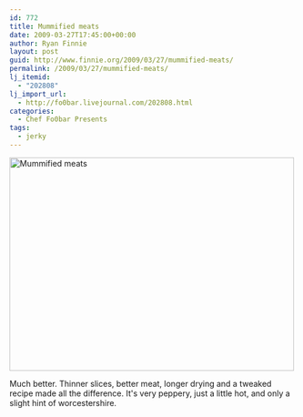 ```yaml
---
id: 772
title: Mummified meats
date: 2009-03-27T17:45:00+00:00
author: Ryan Finnie
layout: post
guid: http://www.finnie.org/2009/03/27/mummified-meats/
permalink: /2009/03/27/mummified-meats/
lj_itemid:
  - "202808"
lj_import_url:
  - http://fo0bar.livejournal.com/202808.html
categories:
  - Chef Fo0bar Presents
tags:
  - jerky
---
```

[<img src="http://farm4.static.flickr.com/3426/3391248922_a07118629c.jpg" width="500" height="375" alt="Mummified meats" />](http://www.flickr.com/photos/fo0bar/3391248922/ "Mummified meats by fo0bar, on Flickr")

Much better. Thinner slices, better meat, longer drying and a tweaked recipe made all the difference. It's very peppery, just a little hot, and only a slight hint of worcestershire.
